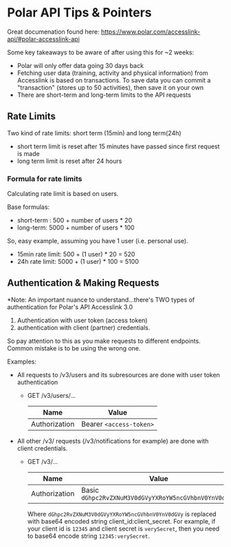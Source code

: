 # Polar API Tips & Pointers
Great documenation found here: https://www.polar.com/accesslink-api/#polar-accesslink-api

Some key takeaways to be aware of after using this for ~2 weeks:
- Polar will only offer data going 30 days back 
- Fetching user data (training, activity and physical information) from Accesslink is based on transactions. To save data you can commit a "transaction" (stores up to 50 activities), then save it on your own
- There are short-term and long-term limits to the API requests

## Rate Limits
Two kind of rate limits: short term (15min) and long term(24h)
- short term limit is reset after 15 minutes have passed since first request is made
- long term limit is reset after 24 hours

### Formula for rate limits
Calculating rate limit is based on users.

Base formulas:
- short-term : 500 + number of users * 20
- long-term: 5000 + number of users * 100

So, easy example, assuming you have 1 user (i.e. personal use).
- 15min rate limit: 500 + (1 user) * 20 = 520
- 24h rate limit: 5000 + (1 user) * 100 = 5100

## Authentication & Making Requests
*Note: An important nuance to understand...there's TWO types of authentication for Polar's API Accesslink 3.0

1. Authentication with user token (access token)
2. authentication with client (partner) credentials. 

So pay attention to this as you make requests to different endpoints. Common mistake is to be using the wrong one.

Examples:

- All requests to /v3/users and its subresources are done with user token authentication
    - GET /v3/users/...

        Name | Value
        -----|-------
        Authorization | Bearer `<access-token>`

- All other /v3/ requests (/v3/notifications for example) are done with client credentials.
    - GET /v3/...

        Name | Value
        -----|-------
        Authorization | Basic `dGhpc2RvZXNuM3V0dGVyYXRoYW5ncGVhbnV0YnV0dGVy`

        Where `dGhpc2RvZXNuM3V0dGVyYXRoYW5ncGVhbnV0YnV0dGVy` is replaced with base64 encoded string client_id:client_secret. For example, if your client id is `12345` and client secret is `verySecret`, then you need to base64 encode string `12345:verySecret`.